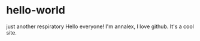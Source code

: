 # hello-world
just another respiratory
Hello everyone! 
I'm annalex, I love github.
It's a cool site.
